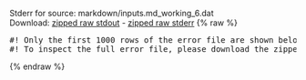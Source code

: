Stderr for source:  markdown/inputs.md_working_6.dat   
Download: [zipped raw stdout](inputs.md_working_6.dat.plumed.stdout.txt.zip) - [zipped raw stderr](inputs.md_working_6.dat.plumed.stderr.txt.zip) 
{% raw %}
<pre>
#! Only the first 1000 rows of the error file are shown below
#! To inspect the full error file, please download the zipped raw stderr file above
</pre>
{% endraw %}
